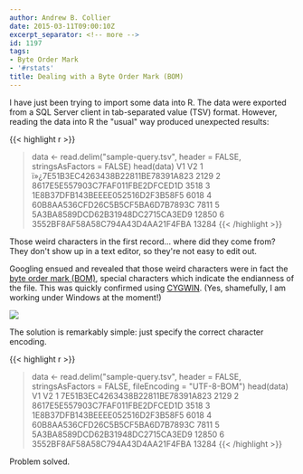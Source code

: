 ```yaml
---
author: Andrew B. Collier
date: 2015-03-11T09:00:10Z
excerpt_separator: <!-- more -->
id: 1197
tags:
- Byte Order Mark
- '#rstats'
title: Dealing with a Byte Order Mark (BOM)
---
```


I have just been trying to import some data into R. The data were exported from a SQL Server client in tab-separated value (TSV) format. However, reading the data into R the "usual" way produced unexpected results:

<!--more-->

{{< highlight r >}}
> data <- read.delim("sample-query.tsv", header = FALSE, stringsAsFactors = FALSE)
> head(data)
                                   V1    V2
1 ï»¿7E51B3EC4263438B22811BE78391A823  2129
2    8617E5E557903C7FAF011FBE2DFCED1D  3518
3    1E8B37DFB143BEEEE052516D2F3B58F5  6018
4    60B8AA536CFD26C5B5CF5BA6D7B7893C  7811
5    5A3BA8589DCD62B31948DC2715CA3ED9 12850
6    3552BF8AF58A58C794A43D4AA21F4FBA 13284
{{< /highlight >}}

Those weird characters in the first record... where did they come from? They don't show up in a text editor, so they're not easy to edit out.

Googling ensued and revealed that those weird characters were in fact the [byte order mark (BOM)](http://en.wikipedia.org/wiki/Byte_order_mark), special characters which indicate the endianness of the file. This was quickly confirmed using [CYGWIN](https://www.cygwin.com/). (Yes, shamefully, I am working under Windows at the moment!)

<img src="/img/2015/03/cygwin-bom.png">

The solution is remarkably simple: just specify the correct character encoding.

{{< highlight r >}}
> data <- read.delim("sample-query.tsv", header = FALSE, stringsAsFactors = FALSE, fileEncoding = "UTF-8-BOM")
> head(data)
                                V1    V2
1 7E51B3EC4263438B22811BE78391A823  2129
2 8617E5E557903C7FAF011FBE2DFCED1D  3518
3 1E8B37DFB143BEEEE052516D2F3B58F5  6018
4 60B8AA536CFD26C5B5CF5BA6D7B7893C  7811
5 5A3BA8589DCD62B31948DC2715CA3ED9 12850
6 3552BF8AF58A58C794A43D4AA21F4FBA 13284
{{< /highlight >}}

Problem solved.

